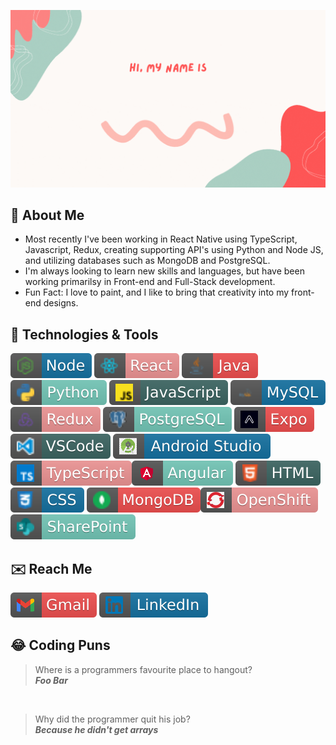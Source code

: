 ![image](images/Programmer(noun).gif)

## 🌱  **About Me** 
- Most recently I've been working in React Native using TypeScript, Javascript, Redux, creating supporting API's using Python and Node JS, and utilizing databases such as MongoDB and PostgreSQL.
- I'm always looking to learn new skills and languages, but have been working primarilsy in Front-end and Full-Stack development.
- Fun Fact: I love to paint, and I like to bring that creativity into my front-end designs.

## 🔧  **Technologies & Tools**
![image](images/node.svg)
![image](images/react.svg) ![image](images/java.svg) ![image](images/python.svg)
![image](images/javascript.svg) ![image](images/mysql.svg) ![image](images/redux.svg) ![image](images/postgresql.svg)
![image](images/expoDev.svg) ![image](images/visual_studio_code.svg) ![image](images/androidStudio.svg)
![image](images/typescript.svg)![image](images/angular.svg)
![image](images/html.svg)![image](images/css.svg)
![image](images/mongodb.svg)![image](images/openshift.svg)
![image](images/sharepoint.svg)


## ✉️  **Reach Me**
 [![name](images/gmail.svg)](mailto:whitneydluhosh@gmail.com)
 [![name](images/linkedIn.svg)](https://www.linkedin.com/in/whitney-dluhosh-40934a165)

## 😂  **Coding Puns**
>Where is a programmers favourite place to hangout?<br/>***Foo Bar***

<br/>

>Why did the programmer quit his job?<br/>***Because he didn't get arrays***
